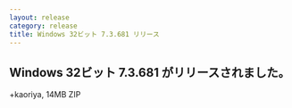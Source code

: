 ```yaml
---
layout: release
category: release
title: Windows 32ビット 7.3.681 リリース
---
```


Windows 32ビット 7.3.681 がリリースされました。
-------------------------------------------------------

+kaoriya, 14MB ZIP
